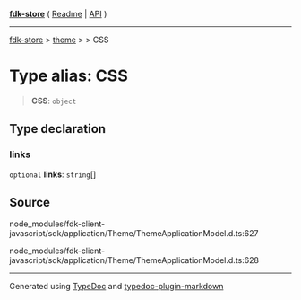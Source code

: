 [**fdk-store**](../../../README.md) ( [Readme](../../../README.md) \| [API](../../../API.md) )

---

[fdk-store](../../../API.md) > [theme](../../README.md) > [<internal>](../README.md) > CSS

# Type alias: CSS

> **CSS**: `object`

## Type declaration

### links

`optional` **links**: `string`[]

## Source

node_modules/fdk-client-javascript/sdk/application/Theme/ThemeApplicationModel.d.ts:627

node_modules/fdk-client-javascript/sdk/application/Theme/ThemeApplicationModel.d.ts:628

---

Generated using [TypeDoc](https://typedoc.org/) and [typedoc-plugin-markdown](https://www.npmjs.com/package/typedoc-plugin-markdown)
